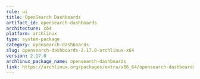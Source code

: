 ```yaml
---
role: ui
title: OpenSearch Dashboards
artifact_id: opensearch-dashboards
architecture: x64
platform: archlinux
type: system-package
category: opensearch-dashboards
slug: opensearch-dashboards-2.17.0-archlinux-x64
version: 2.17.0
archlinux_package_name: opensearch-dashboards
link: https://archlinux.org/packages/extra/x86_64/opensearch-dashboards/
---
```

